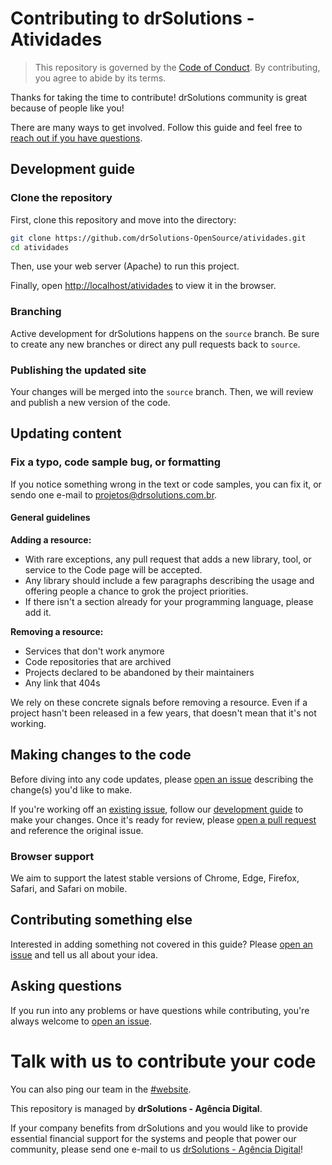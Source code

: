 # Contributing to drSolutions - Atividades

> This repository is governed by the [Code of Conduct](CODE_OF_CONDUCT.md). By contributing, you agree to abide by its terms.

Thanks for taking the time to contribute! drSolutions community is great because of people like you!

There are many ways to get involved. Follow this guide and feel free to [reach out if you have questions](#asking-questions).

## Development guide

### Clone the repository

First, clone this repository and move into the directory: 

```bash
git clone https://github.com/drSolutions-OpenSource/atividades.git
cd atividades
```

Then, use your web server (Apache) to run this project. 

Finally, open [http://localhost/atividades](http://localhost/atividades) to view it in the browser.

### Branching

Active development for drSolutions happens on the `source` branch. Be sure to create any new branches or direct any pull requests back to `source`. 

### Publishing the updated site

Your changes will be merged into the `source` branch. Then, we will review and publish a new version of the code.

## Updating content

### Fix a typo, code sample bug, or formatting

If you notice something wrong in the text or code samples, you can fix it, or sendo one e-mail to projetos@drsolutions.com.br. 

#### General guidelines

**Adding a resource:**
- With rare exceptions, any pull request that adds a new library, tool, or service to the Code page will be accepted.
- Any library should include a few paragraphs describing the usage and offering people a chance to grok the project priorities.
- If there isn't a section already for your programming language, please add it. 

**Removing a resource:**
- Services that don't work anymore
- Code repositories that are archived
- Projects declared to be abandoned by their maintainers
- Any link that 404s

We rely on these concrete signals before removing a resource. Even if a project hasn't been released in a few years, that doesn't mean that it's not working. 

## Making changes to the code

Before diving into any code updates, please [open an issue](https://github.com/drSolutions-OpenSource/atividades/issues/new) describing the change(s) you'd like to make.

If you're working off an [existing issue](https://github.com/drSolutions-OpenSource/atividades/issues/new), follow our [development guide](#development-guide) to make your changes. Once it's ready for review, please [open a pull request](https://github.com/drSolutions-OpenSource/atividades/pulls) and reference the original issue.

### Browser support

We aim to support the latest stable versions of Chrome, Edge, Firefox, Safari, and Safari on mobile. 

## Contributing something else

Interested in adding something not covered in this guide? Please [open an issue](https://github.com/drSolutions-OpenSource/atividades/issues/new) and tell us all about your idea.

## Asking questions

If you run into any problems or have questions while contributing, you're always welcome to [open an issue](https://github.com/drSolutions-OpenSource/atividades/issues/new). 

# Talk with us to contribute your code

You can also ping our team in the [#website](https://www.drsolutions.com.br/contato.php).

This repository is managed by **drSolutions - Agência Digital**.

If your company benefits from drSolutions and you would like to provide essential financial support for the systems and people that power our community, please send one e-mail to us [drSolutions - Agência Digital](mailto:projetos@drsolutions.com.br)! 

